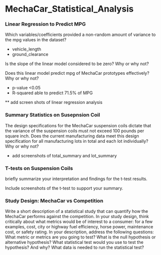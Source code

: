 # MechaCar_Statistical_Analysis

### Linear Regression to Predict MPG

Which variables/coefficients provided a non-random amount of variance to the mpg values in the dataset?
- vehicle_length 
- ground_clearance

Is the slope of the linear model considered to be zero? Why or why not?

Does this linear model predict mpg of MechaCar prototypes effectively? Why or why not?
- p-value <0.05
- R-squared able to predict 71.5% of MPG

** add screen shots of linear regression analysis 

### Summary Statistics on Susepnsion Coil

The design specifications for the MechaCar suspension coils dictate that the variance of the suspension coils must not exceed 100 pounds per square inch. Does the current manufacturing data meet this design specification for all manufacturing lots in total and each lot individually? Why or why not?

- add screenshots of total_summary and lot_summary

### T-tests on Suspension Coils

briefly summarize your interpretation and findings for the t-test results. 

Include screenshots of the t-test to support your summary.

### Study Design: MechaCar vs Competition

Write a short description of a statistical study that can quantify how the MechaCar performs against the competition. In your study design, think critically about what metrics would be of interest to a consumer: for a few examples, cost, city or highway fuel efficiency, horse power, maintenance cost, or safety rating.
In your description, address the following questions:
What metric or metrics are you going to test?
What is the null hypothesis or alternative hypothesis?
What statistical test would you use to test the hypothesis? And why?
What data is needed to run the statistical test?
